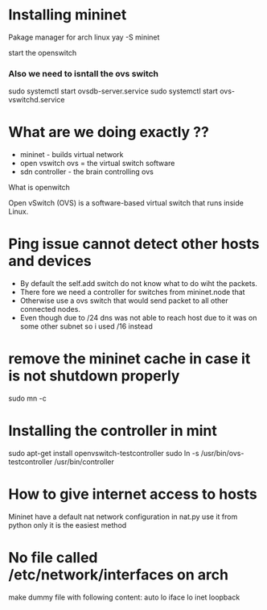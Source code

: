 # Installing mininet

Pakage manager for arch linux
yay -S mininet 

start the openswitch

### Also we need to isntall the ovs switch

sudo systemctl start ovsdb-server.service
sudo systemctl start ovs-vswitchd.service


# What are we doing exactly ??

- mininet - builds virtual network
- open vswitch ovs = the virtual switch software
- sdn controller - the brain controlling ovs


What is openwitch

Open vSwitch (OVS) is a software-based virtual switch that runs inside Linux.




# Ping issue cannot detect other hosts and devices

- By default the self.add switch do not know what to do wiht the packets.
- There fore we need a controller for switches from mininet.node that 
- Otherwise use a ovs switch that would send packet to all other connected nodes.
- Even though due to /24 dns was not able to reach host due to it was on some other subnet so i used /16 instead


# remove the mininet cache in case it is not shutdown properly
sudo mn -c


# Installing the controller in mint
sudo apt-get install openvswitch-testcontroller
sudo ln -s /usr/bin/ovs-testcontroller /usr/bin/controller



# How to give internet access to hosts

Mininet have a default nat network configuration in nat.py use it from python only it is the easiest method

# No file called /etc/network/interfaces on arch
make dummy file with following content:
auto lo
iface lo inet loopback